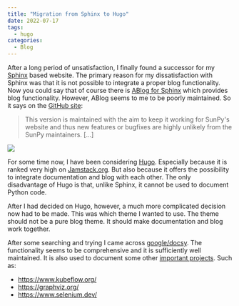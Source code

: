 ```yaml
---
title: "Migration from Sphinx to Hugo"
date: 2022-07-17
tags:
  - hugo
categories:
  - Blog
---
```


After a long period of unsatisfaction, I finally found a successor for my [Sphinx](https://www.sphinx-doc.org/) based website.
The primary reason for my dissatisfaction with Sphinx was that it is not possible to integrate a proper blog functionality.
Now you could say that of course there is [ABlog for Sphinx](https://ablog.readthedocs.io/) which provides blog functionality.
However, ABlog seems to me to be poorly maintained. So it says on the [GitHub site](https://github.com/sunpy/ablog#warning):

> This version is maintained with the aim to keep it working for SunPy's website and thus new features or
> bugfixes are highly unlikely from the SunPy maintainers. [...]

![](/img/posts/hugo-logo.svg)

For some time now, I have been considering [Hugo](https://gohugo.io/documentation/).
Especially because it is ranked very high on [Jamstack.org](https://jamstack.org/generators/).
But also because it offers the possibility to integrate documentation and blog with each other.
The only disadvantage of Hugo is that, unlike Sphinx, it cannot be used to document Python code.

After I had decided on Hugo, however, a much more complicated decision now had to be made.
This was which theme I wanted to use.
The theme should not be a pure blog theme. It should make documentation and blog work together.

After some searching and trying I came across [google/docsy](https://www.docsy.dev/docs/).
The functionality seems to be comprehensive and it is sufficiently well maintained.
It is also used to document some other [important projects](https://www.docsy.dev/docs/examples/). Such as:
- <https://www.kubeflow.org/>
- <https://graphviz.org/>
- <https://www.selenium.dev/>

